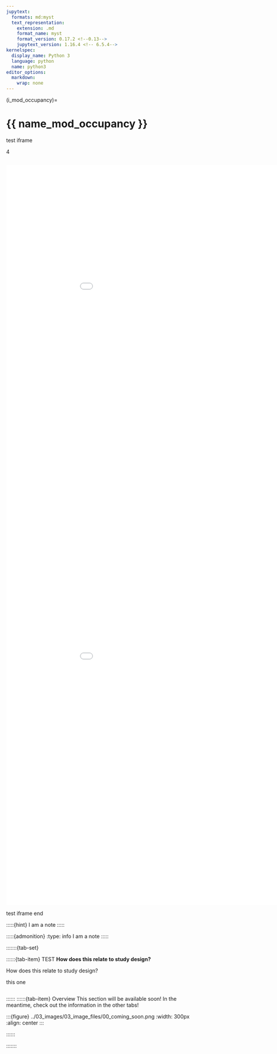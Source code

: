 ```yaml
---
jupytext:
  formats: md:myst
  text_representation:
    extension: .md
    format_name: myst
    format_version: 0.17.2 <!--0.13-->
    jupytext_version: 1.16.4 <!-- 6.5.4-->
kernelspec:
  display_name: Python 3
  language: python
  name: python3
editor_options:
  markdown:
    wrap: none
---
```

(i_mod_occupancy)=
# {{ name_mod_occupancy }}

test iframe

4
```{embed} include/00_test_image.md#homerange
```

<a href="https://doi.org/10.1101/2024.05.09.593241"></a>


<iframe 
  src="01_03_num_cams_noframe.html"
  width="1000"
  height="1000"
  frameborder="0">
</iframe>


<iframe 
  id="inlineFrameExample"
  src="01_03_num_cams_noframe.html"
  width="1000"
  height="1000"
  frameborder="0">
</iframe>

test iframe end

:::::{hint}
I am a note
:::::

:::::{admonition}
:type: info
I am a note
:::::

:::::::{tab-set}

::::::{tab-item} TEST
**<font size=“4”><span style=“color:#2F5496”>How does this relate to study design?</font></span>**
<div class=“h_bold”>How does this relate to study design?</div>

this one
```{include} include/00_test_image.md
```

::::::
::::::{tab-item} Overview
This section will be available soon! In the meantime, check out the information in the other tabs!

:::{figure} ../03_images/03_image_files/00_coming_soon.png
:width: 300px
:align: center
:::

::::::

:::::::
